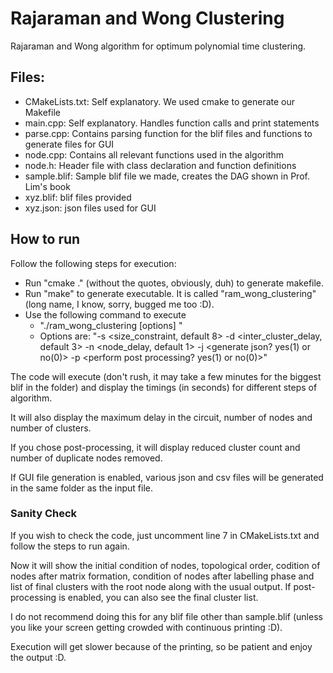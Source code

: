 # Rajaraman and Wong Clustering

Rajaraman and Wong algorithm for optimum polynomial time clustering.

## Files:

* CMakeLists.txt: Self explanatory. We used cmake to generate our Makefile
* main.cpp:       Self explanatory. Handles function calls and print statements
* parse.cpp:      Contains parsing function for the blif files and functions to generate files for GUI
* node.cpp:       Contains all relevant functions used in the algorithm
* node.h:         Header file with class declaration and function definitions
* sample.blif:    Sample blif file we made, creates the DAG shown in Prof. Lim's book
* xyz.blif:       blif files provided
* xyz.json:       json files used for GUI

## How to run

Follow the following steps for execution:

* Run "cmake ." (without the quotes, obviously, duh) to generate makefile.
* Run "make" to generate executable. It is called "ram_wong_clustering" (long name, I know, sorry, bugged me too :D).
* Use the following command to execute
   * "./ram_wong_clustering [options] <blif file>"
   * Options are: "-s <size_constraint, default 8> -d <inter_cluster_delay, default 3> -n <node_delay, default 1> -j <generate json? yes(1) or no(0)> -p <perform post processing? yes(1) or no(0)>"


The code will execute (don't rush, it may take a few minutes for the biggest blif in the folder) and display the timings (in seconds) for different steps of algorithm.  
   
It will also display the maximum delay in the circuit, number of nodes and number of clusters.   
   
If you chose post-processing, it will display reduced cluster count and number of duplicate nodes removed.
   
If GUI file generation is enabled, various json and csv files will be generated in the same folder as the input file.

### Sanity Check

If you wish to check the code, just uncomment line 7 in CMakeLists.txt and follow the steps to run again.  
  
Now it will show the initial condition of nodes, topological order, codition of nodes after matrix formation, condition of nodes after labelling phase and list of final clusters with the root node along with the usual output. If post-processing is enabled, you can also see the final cluster list.   
   
I do not recommend doing this for any blif file other than sample.blif (unless you like your screen getting crowded with continuous printing :D).  
   
Execution will get slower because of the printing, so be patient and enjoy the output :D.  
